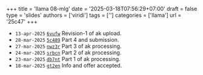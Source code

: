 +++
title = 'llama 08-mlg'
date = '2025-03-18T07:56:29+07:00'
draft = false
type = 'slides'
authors = ['viridi']
tags = ['']
categories = ['llama']
url = '25c47'
+++

+ `13-apr-2025` [`6vufw`](https://osf.io/6vufw) Revision-1 of ak upload.
+ `28-mar-2025` [`5c489`](https://osf.io/5c489) Part 4 and submission.
+ `27-mar-2025` [`nwz3r`](https://osf.io/nwz3r) Part 3 of ak processing.
+ `24-mar-2025` [`srbcn`](https://osf.io/srbcn) Part 2 of ak processing.
+ `23-mar-2025` [`db7nt`](https://osf.io/db7nt) Part 1 of ak processing.
+ `18-mar-2025` [`gt2en`](https://osf.io/gt2en) Info and offer accepted.
